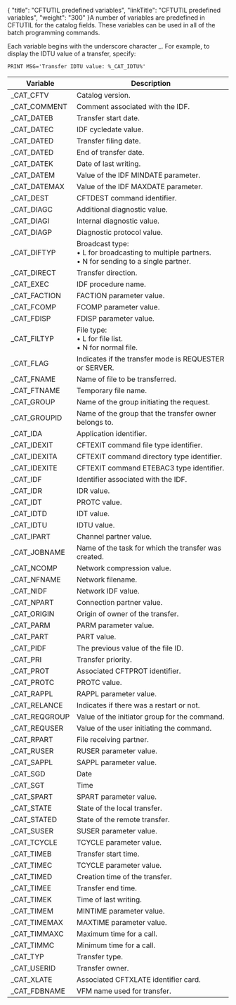 {
    "title": "CFTUTIL predefined variables",
    "linkTitle": "CFTUTIL predefined variables",
    "weight": "300"
}A number of variables are predefined in CFTUTIL for the catalog fields. These variables can be used in all of the batch programming commands.

Each variable begins with the underscore character \_. For example, to display the IDTU value of a transfer, specify:

```
PRINT MSG='Transfer IDTU value: %_CAT_IDTU%'
```


| Variable  | Description  |
| --- | --- |
| _CAT_CFTV  | Catalog version.  |
| _CAT_COMMENT  | Comment associated with the IDF.  |
| _CAT_DATEB  | Transfer start date.  |
| _CAT_DATEC  | IDF cycledate value.  |
| _CAT_DATED  | Transfer filing date.  |
| _CAT_DATED  | End of transfer date.  |
| _CAT_DATEK  | Date of last writing.  |
| _CAT_DATEM  | Value of the IDF MINDATE parameter.  |
| _CAT_DATEMAX  | Value of the IDF MAXDATE parameter.  |
| _CAT_DEST  | CFTDEST command identifier.  |
| _CAT_DIAGC  | Additional diagnostic value.  |
| _CAT_DIAGI  | Internal diagnostic value.  |
| _CAT_DIAGP  | Diagnostic protocol value. |
| _CAT_DIFTYP  | Broadcast type:<br/> • L for broadcasting to multiple partners.<br/> • N for sending to a single partner. |
| _CAT_DIRECT  | Transfer direction.  |
| _CAT_EXEC  | IDF procedure name.  |
| _CAT_FACTION  | FACTION parameter value.  |
| _CAT_FCOMP  | FCOMP parameter value.  |
| _CAT_FDISP  | FDISP parameter value.  |
| _CAT_FILTYP  | File type:<br/> • L for file list.<br/> • N for normal file. |
| _CAT_FLAG  | Indicates if the transfer mode is REQUESTER or SERVER.  |
| _CAT_FNAME  | Name of file to be transferred.  |
| _CAT_FTNAME  | Temporary file name.  |
| _CAT_GROUP  | Name of the group initiating the request.  |
| _CAT_GROUPID  | Name of the group that the transfer owner belongs to.  |
| _CAT_IDA  | Application identifier.  |
| _CAT_IDEXIT  | CFTEXIT command file type identifier.  |
| _CAT_IDEXITA  | CFTEXIT command directory type identifier.  |
| _CAT_IDEXITE  | CFTEXIT command ETEBAC3 type identifier.  |
| _CAT_IDF  | Identifier associated with the IDF.  |
| _CAT_IDR  | IDR value.  |
| _CAT_IDT  | PROTC value.  |
| _CAT_IDTD  | IDT value.  |
| _CAT_IDTU  | IDTU value.  |
| _CAT_IPART  | Channel partner value.  |
| _CAT_JOBNAME  | Name of the task for which the transfer was created.  |
| _CAT_NCOMP  | Network compression value.  |
| _CAT_NFNAME  | Network filename.  |
| _CAT_NIDF  | Network IDF value.  |
| _CAT_NPART  | Connection partner value.  |
| _CAT_ORIGIN  | Origin of owner of the transfer.  |
| _CAT_PARM  | PARM parameter value.  |
| _CAT_PART  | PART value.  |
| _CAT_PIDF  | The previous value of the file ID.  |
| _CAT_PRI  | Transfer priority.  |
| _CAT_PROT  | Associated CFTPROT identifier.  |
| _CAT_PROTC  | PROTC value.  |
| _CAT_RAPPL  | RAPPL parameter value.  |
| _CAT_RELANCE  | Indicates if there was a restart or not.  |
| _CAT_REQGROUP  | Value of the initiator group for the command.  |
| _CAT_REQUSER  | Value of the user initiating the command.  |
| _CAT_RPART  | File receiving partner.  |
| _CAT_RUSER  | RUSER parameter value.  |
| _CAT_SAPPL  | SAPPL parameter value.  |
| _CAT_SGD  | Date  |
| _CAT_SGT  | Time  |
| _CAT_SPART  | SPART parameter value.  |
| _CAT_STATE  | State of the local transfer.  |
| _CAT_STATED  | State of the remote transfer.  |
| _CAT_SUSER  | SUSER parameter value.  |
| _CAT_TCYCLE  | TCYCLE parameter value.  |
| _CAT_TIMEB  | Transfer start time.  |
| _CAT_TIMEC  | TCYCLE parameter value.  |
| _CAT_TIMED  | Creation time of the transfer.  |
| _CAT_TIMEE  | Transfer end time.  |
| _CAT_TIMEK  | Time of last writing.  |
| _CAT_TIMEM  | MINTIME parameter value.  |
| _CAT_TIMEMAX  | MAXTIME parameter value.  |
| _CAT_TIMMAXC  | Maximum time for a call.  |
| _CAT_TIMMC  | Minimum time for a call.  |
| _CAT_TYP  | Transfer type.  |
| _CAT_USERID  | Transfer owner.  |
| _CAT_XLATE  | Associated CFTXLATE identifier card.  |
| _CAT_FDBNAME  | VFM name used for transfer.  |

